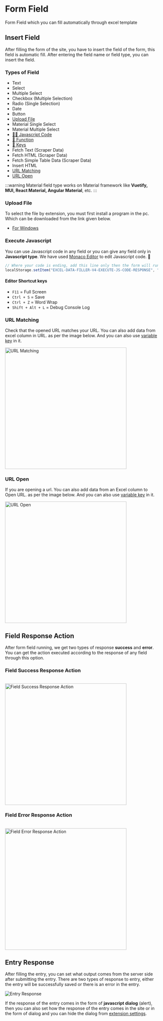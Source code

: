 # Form Field

Form Field which you can fill automatically through excel template

## Insert Field

After filling the form of the site, you have to insert the field of the form, this field is automatic fill. After entering the field name or field type, you can insert the field.

### Types of Field

- Text
- Select
- Multiple Select
- Checkbox (Multiple Selection)
- Radio (Single Selection)
- Date
- Button
- [Upload File](#upload-file)
- Material Single Select
- Material Multiple Select
- [👩‍💻 Javascript Code](#execute-javascript)
- [🚀 Function](/documentation/functions.html#predefined-function)
- [🔑 Keys](/documentation/keys.html#special-key)
- Fetch Text (Scraper Data)
- Fetch HTML (Scraper Data)
- Fetch Simple Table Data (Scraper Data)
- Insert HTML
- [URL Matching](#url-matching)
- [URL Open](#url-open)

:::warning
Material field type works on Material framework like **Vuetify, MUI, React Material, Angular Material**, etc.
:::

### Upload File

To select the file by extension, you must first install a program in the pc. Which can be downloaded from the link given below.

- [For Windows](/install-edf-file-picker.exe)

### Execute Javascript

You can use Javascript code in any field or you can give any field only in **Javascript type**. We have used [Monaco Editor](https://microsoft.github.io/monaco-editor/) to edit Javascript code. 🚀

```js
// Where your code is ending, add this line only then the form will run further.
localStorage.setItem("EXCEL-DATA-FILLER-V4-EXECUTE-JS-CODE-RESPONSE", "1");
```

#### Editor Shortcut keys

- `F11` = Full Screen
- `Ctrl + S` = Save
- `Ctrl + Z` = Word Wrap
- `Shift + Alt + L` = Debug Console Log

### URL Matching

Check that the opened URL matches your URL. You can also add data from excel column in URL. as per the image below. And you can also use [variable key](/documentation/keys.html#variable-keys) in it.

<img src="/image/url-matching-01.png" width="400" height="400" alt="URL Matching">

### URL Open

If you are opening a url. You can also add data from an Excel column to Open URL. as per the image below. And you can also use [variable key](/documentation/keys.html#variable-keys) in it.

<img src="/image/url-open-01.png" width="400" height="400" alt="URL Open">

## Field Response Action

After form field running, we get two types of response **success** and **error**. You can get the action executed according to the response of any field through this option.

### Field Success Response Action

<br>
<img src="/image/field-success-response-action-01.png" width="400" height="400" alt="Field Success Response Action">

### Field Error Response Action

<br>
<img src="/image/field-error-response-action-01.png" width="400" height="400" alt="Field Error Response Action">

## Entry Response

After filling the entry, you can set what output comes from the server side after submitting the entry. There are two types of response to entry, either the entry will be successfully saved or there is an error in the entry.

![Entry Response](/image/entry-response-01.png)

If the response of the entry comes in the form of **javascript dialog** (alert), then you can also set how the response of the entry comes in the site or in the form of dialog and you can hide the dialog from [extension settings](/documentation/extension.html#settings).
